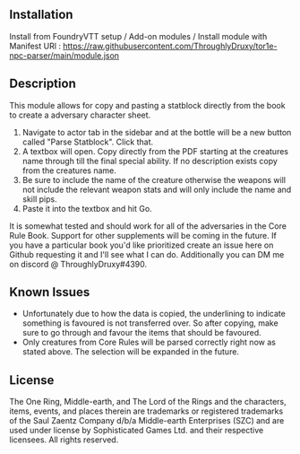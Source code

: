 ## Installation

Install from FoundryVTT setup / Add-on modules / Install module with Manifest URl : https://raw.githubusercontent.com/ThroughlyDruxy/tor1e-npc-parser/main/module.json

## Description

This module allows for copy and pasting a statblock directly from the book to create a adversary character sheet.

1. Navigate to actor tab in the sidebar and at the bottle will be a new button called "Parse Statblock". Click that.
2. A textbox will open. Copy directly from the PDF starting at the creatures name through till the final special ability. If no description exists copy from the creatures name.
3. Be sure to include the name of the creature otherwise the weapons will not include the relevant weapon stats and will only include the name and skill pips.
4. Paste it into the textbox and hit Go.

It is somewhat tested and should work for all of the adversaries in the Core Rule Book. Support for other supplements will be coming in the future. If you have a particular book you'd like prioritized create an issue here on Github requesting it and I'll see what I can do. Additionally you can DM me on discord @ ThroughlyDruxy#4390.

## Known Issues
* Unfortunately due to how the data is copied, the underlining to indicate something is favoured is not transferred over. So after copying, make sure to go through and favour the items that should be favoured.
* Only creatures from Core Rules will be parsed correctly right now as stated above. The selection will be expanded in the future.

## License
The One Ring, Middle-­earth, and The Lord of the Rings and the characters, items, events, and places therein are trademarks or registered trademarks of the Saul Zaentz Company d/b/a Middle-­earth Enterprises (SZC) and are used under license by Sophisticated Games Ltd. and their respective licensees. All rights reserved.
